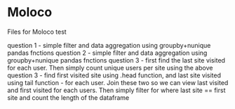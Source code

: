 # Moloco
Files for Moloco test


question 1 - simple filter and data aggregation using groupby+nunique pandas fnctions
question 2 - simple filter and data aggregation using groupby+nunique pandas fnctions
question 3 - first find the last site visited for each user. Then simply count unique users per site using the above
question 3 - find first visited site using .head function, and last site visited using tail function - for each user. 
Join these two so we can view last visited and first visited for each users. Then simply filter for where
last site == first site and count the length of the dataframe

